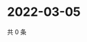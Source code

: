 # 2022-03-05

共 0 条

<!-- BEGIN WEIBO -->
<!-- 最后更新时间 Sat Mar 05 2022 22:11:25 GMT+0800 (China Standard Time) -->

<!-- END WEIBO -->
